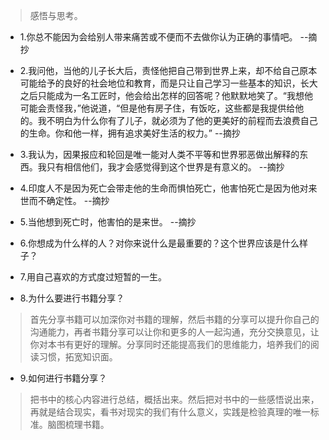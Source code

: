 >感悟与思考。

- 1.你总不能因为会给别人带来痛苦或不便而不去做你认为正确的事情吧。 --摘抄

- 2.我问他，当他的儿子长大后，责怪他把自己带到世界上来，却不给自己原本可能给予的良好的社会地位和教育，而是只让自己学习一些基本的知识，长大之后只能成为一名工匠时，他会给出怎样的回答呢？他默默地笑了。“我想他可能会责怪我，”他说道，“但是他有房子住，有饭吃，这些都是我提供给他的。我不明白为什么你有了儿子，就必须为了他的更美好的前程而去浪费自己的生命。你和他一样，拥有追求美好生活的权力。” --摘抄

- 3.我认为，因果报应和轮回是唯一能对人类不平等和世界邪恶做出解释的东西。我只有相信他们，我才会感觉得到这个世界是有意义的。 --摘抄

- 4.印度人不是因为死亡会带走他的生命而惧怕死亡，他害怕死亡是因为他对来世而不确定性。 --摘抄

- 5.当他想到死亡时，他害怕的是来世。 --摘抄

- 6.你想成为什么样的人？对你来说什么是最重要的？这个世界应该是什么样子？

- 7.用自己喜欢的方式度过短暂的一生。

- 8.为什么要进行书籍分享？

>首先分享书籍可以加深你对书籍的理解，然后书籍的分享可以提升你自己的沟通能力，再者书籍分享可以让你和更多的人一起沟通，充分交换意见，让你对本书有更好的理解。分享同时还能提高我们的思维能力，培养我们的阅读习惯，拓宽知识面。

- 9.如何进行书籍分享？

>把书中的核心内容进行总结，概括出来。然后把对书中的一些感悟说出来，再就是结合现实，看书对现实的我们有什么意义，实践是检验真理的唯一标准。脑图梳理书籍。
